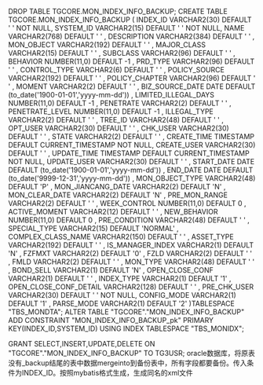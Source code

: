 DROP TABLE TGCORE.MON_INDEX_INFO_BACKUP;
CREATE TABLE TGCORE.MON_INDEX_INFO_BACKUP (
	INDEX_ID VARCHAR2(30) DEFAULT ' '  NOT NULL,
	SYSTEM_ID VARCHAR2(15) DEFAULT ' '  NOT NULL,
	NAME VARCHAR2(768) DEFAULT ' ' ,
	DESCRIPTION VARCHAR2(384) DEFAULT ' ' ,
	MON_OBJECT VARCHAR2(192) DEFAULT ' ' ,
	MAJOR_CLASS VARCHAR2(15) DEFAULT ' ' ,
	SUBCLASS VARCHAR2(96) DEFAULT ' ' ,
	BEHAVIOR NUMBER(11,0) DEFAULT -1 ,
	PRD_TYPE VARCHAR2(96) DEFAULT ' ' ,
	CONTROL_TYPE VARCHAR2(6) DEFAULT ' ' ,
	POLICY_SOURCE VARCHAR2(192) DEFAULT ' ' ,
	POLICY_CHAPTER VARCHAR2(96) DEFAULT ' ' ,
	MOMENT VARCHAR2(2) DEFAULT ' ' ,
	BIZ_SOURCE_DATE DATE DEFAULT (to_date('1900-01-01','yyyy-mm-dd')) ,
	LIMITED_ILLEGAL_DAYS NUMBER(11,0) DEFAULT -1 ,
	PENETRATE VARCHAR2(2) DEFAULT ' ' ,
	PENETRATE_LEVEL NUMBER(11,0) DEFAULT -1 ,
	ILLEGAL_TYPE VARCHAR2(2) DEFAULT ' ' ,
	TREE_ID VARCHAR2(48) DEFAULT ' ' ,
	OPT_USER VARCHAR2(30) DEFAULT ' ' ,
	CHK_USER VARCHAR2(30) DEFAULT ' ' ,
	STATE VARCHAR2(2) DEFAULT ' ' ,
	CREATE_TIME TIMESTAMP DEFAULT CURRENT_TIMESTAMP  NOT NULL,
	CREATE_USER VARCHAR2(30) DEFAULT ' ' ,
	UPDATE_TIME TIMESTAMP DEFAULT CURRENT_TIMESTAMP  NOT NULL,
	UPDATE_USER VARCHAR2(30) DEFAULT ' ' ,
	START_DATE DATE DEFAULT (to_date('1900-01-01','yyyy-mm-dd')) ,
	END_DATE DATE DEFAULT (to_date('9999-12-31','yyyy-mm-dd')) ,
	MON_OBJECT_TYPE VARCHAR2(48) DEFAULT 'P' ,
	MON_JIANCANG_DATE VARCHAR2(2) DEFAULT 'N' ,
	MON_CLEAR_DATE VARCHAR2(2) DEFAULT 'N' ,
	PRE_MON_RANGE VARCHAR2(2) DEFAULT ' ' ,
	WEEK_CONTROL NUMBER(11,0) DEFAULT 0 ,
	ACTIVE_MOMENT VARCHAR2(12) DEFAULT ' ' ,
	NEW_BEHAVIOR NUMBER(11,0) DEFAULT 0 ,
	PRE_CONDITION VARCHAR2(48) DEFAULT ' ' ,
	SPECIAL_TYPE VARCHAR2(15) DEFAULT 'NORMAL' ,
	COMPLEX_CLASS_NAME VARCHAR2(150) DEFAULT ' ' ,
	ASSET_TYPE VARCHAR2(192) DEFAULT ' ' ,
	IS_MANAGER_INDEX VARCHAR2(1) DEFAULT 'N' ,
	FZFMXT VARCHAR2(2) DEFAULT '0' ,
	FZLD VARCHAR2(2) DEFAULT ' ' ,
	FMLD VARCHAR2(2) DEFAULT ' ' ,
	MON_TYPE VARCHAR2(48) DEFAULT ' ' ,
	BOND_SELL VARCHAR2(1) DEFAULT 'N' ,
	OPEN_CLOSE_CONF VARCHAR2(1) DEFAULT ' ' ,
	INDEX_TYPE VARCHAR2(1) DEFAULT '1' ,
	OPEN_CLOSE_CONF_DETAIL VARCHAR2(128) DEFAULT ' ' ,
	PRE_CHK_USER VARCHAR2(30) DEFAULT ' '  NOT NULL,
	CONFIG_MODE VARCHAR2(1) DEFAULT '1' ,
	PARSE_MODE VARCHAR2(1) DEFAULT '2' 
)TABLESPACE "TBS_MONDTA";
ALTER TABLE "TGCORE"."MON_INDEX_INFO_BACKUP" ADD CONSTRAINT "MON_INDEX_INFO_BACKUP_pk" PRIMARY KEY(INDEX_ID,SYSTEM_ID) USING INDEX TABLESPACE "TBS_MONIDX";

GRANT SELECT,INSERT,UPDATE,DELETE ON "TGCORE"."MON_INDEX_INFO_BACKUP" TO TG3USR;
oracle数据库，将原表没有_backup结尾的表中数据mergeinto到备份表中，所有字段都要备份。传入条件为INDEX_ID。按照mybatis格式生成，生成同名的xml文件